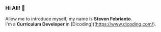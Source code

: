### Hi All! 👋

Allow me to introduce myself, my name is **Steven Febrianto**.\
I'm a **Curriculum Developer** in [Dicoding]((https://www.dicoding.com/).


<!--
**Lightsoft123/Lightsoft123** is a ✨ _special_ ✨ repository because its `README.md` (this file) appears on your GitHub profile.

Here are some ideas to get you started:

- 🔭 I’m currently working on ...
- 🌱 I’m currently learning ...
- 👯 I’m looking to collaborate on ...
- 🤔 I’m looking for help with ...
- 💬 Ask me about ...
- 📫 How to reach me: ...
- 😄 Pronouns: ...
- ⚡ Fun fact: ...
-->
